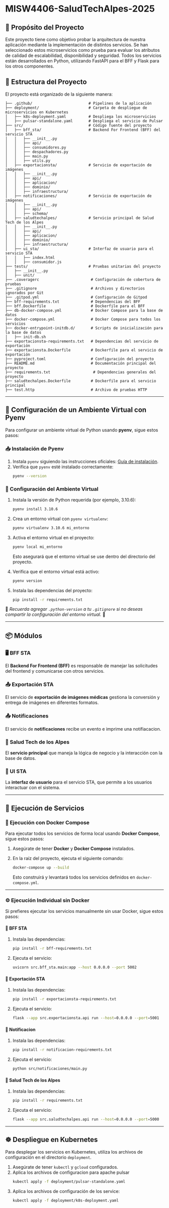 # MISW4406-SaludTechAlpes-2025

## 🎯 Propósito del Proyecto

Este proyecto tiene como objetivo probar la arquitectura de nuestra aplicación mediante la implementación de distintos servicios. Se han seleccionado estos microservicios como prueba para evaluar los atributos de calidad de escalabilidad, disponibilidad y seguridad. Todos los servicios están desarrollados en Python, utilizando FastAPI para el BFF y Flask para los otros componentes.

## 📁 Estructura del Proyecto

El proyecto está organizado de la siguiente manera:

```plaintext
├── .github/                         # Pipelines de la aplicación
├── deployment/                      # Carpeta de despliegue de microservicios en Kubernetes
│   ├── k8s-deployment.yaml          # Despliega los microservicios
│   ├── pulsar-standalone.yaml       # Despliega el servicio de Pulsar
├── src/                             # Código fuente del proyecto
│   ├── bff_sta/                     # Backend For Frontend (BFF) del servicio STA
│   │   ├── __init__.py
│   │   ├── api/
│   │   ├── consumidores.py
│   │   ├── despachadores.py
│   │   ├── main.py
│   │   ├── utils.py
│   ├── exportacionsta/              # Servicio de exportación de imágenes
│   │   ├── __init__.py
│   │   ├── api/
│   │   ├── aplicacion/
│   │   ├── dominio/
│   │   ├── infraestructura/
│   ├── notificaciones/              # Servicio de exportación de imágenes
│   │   ├── __init__.py
│   │   ├── api/
│   │   ├── schema/
│   ├── saludtechalpes/              # Servicio principal de Salud Tech de los Alpes
│   │   ├── __init__.py
│   │   ├── api/
│   │   ├── aplicacion/
│   │   ├── dominio/
│   │   ├── infraestructura/
│   ├── ui_sta/                      # Interfaz de usuario para el servicio STA
│   │   ├── index.html
│   │   ├── consumidor.js
├── tests/                           # Pruebas unitarias del proyecto
│   ├── __init__.py
│   ├── unit/
├── .coveragerc                       # Configuración de cobertura de pruebas
├── .gitignore                        # Archivos y directorios ignorados por Git
├── .gitpod.yml                       # Configuración de Gitpod
├── bff-requirements.txt              # Dependencias del BFF
├── bff.Dockerfile                    # Dockerfile para el BFF
├── db-docker-compose.yml             # Docker Compose para la base de datos
├── docker-compose.yml                # Docker Compose para todos los servicios
├── docker-entrypoint-initdb.d/       # Scripts de inicialización para la base de datos
│   ├── init-db.sh
├── exportacionsta-requirements.txt   # Dependencias del servicio de exportación
├── exportacionsta.Dockerfile         # Dockerfile para el servicio de exportación
├── pyproject.toml                    # Configuración del proyecto
├── README.md                         # Documentación principal del proyecto
├── requirements.txt                   # Dependencias generales del proyecto
├── saludtechalpes.Dockerfile         # Dockerfile para el servicio principal
├── test.http                         # Archivo de pruebas HTTP
```

---

## 🐍 Configuración de un Ambiente Virtual con Pyenv

Para configurar un ambiente virtual de Python usando **pyenv**, sigue estos pasos:

### 📥 Instalación de Pyenv
1. Instala `pyenv` siguiendo las instrucciones oficiales: [Guía de instalación](https://github.com/pyenv/pyenv#installation).
2. Verifica que `pyenv` esté instalado correctamente:
   ```sh
   pyenv --version
   ```

### 🔧 Configuración del Ambiente Virtual
1. Instala la versión de Python requerida (por ejemplo, 3.10.6):
   ```sh
   pyenv install 3.10.6
   ```
2. Crea un entorno virtual con `pyenv virtualenv`:
   ```sh
   pyenv virtualenv 3.10.6 mi_entorno
   ```
3. Activa el entorno virtual en el proyecto:
   ```sh
   pyenv local mi_entorno
   ```
   Esto asegurará que el entorno virtual se use dentro del directorio del proyecto.

4. Verifica que el entorno virtual está activo:
   ```sh
   pyenv version
   ```

5. Instala las dependencias del proyecto:
   ```sh
   pip install -r requirements.txt
   ```

📌 *Recuerda agregar `.python-version` a tu `.gitignore` si no deseas compartir la configuración del entorno virtual.* 🚀

---

## 📦 Módulos

### 🖥️ BFF STA
El **Backend For Frontend (BFF)** es responsable de manejar las solicitudes del frontend y comunicarse con otros servicios.

### 📤 Exportación STA
El servicio de **exportación de imágenes médicas** gestiona la conversión y entrega de imágenes en diferentes formatos.

### 📤 Notificaciones
El servicio de **notificaciones** recibe un evento e imprime una notifiacacion.

### 🏥 Salud Tech de los Alpes
El **servicio principal** que maneja la lógica de negocio y la interacción con la base de datos.

### 🎨 UI STA
La **interfaz de usuario** para el servicio STA, que permite a los usuarios interactuar con el sistema.

---

## 🚀 Ejecución de Servicios

### 🐳 Ejecución con Docker Compose
Para ejecutar todos los servicios de forma local usando **Docker Compose**, sigue estos pasos:

1. Asegúrate de tener **Docker** y **Docker Compose** instalados.
2. En la raíz del proyecto, ejecuta el siguiente comando:

   ```sh
   docker-compose up --build
   ```

   Esto construirá y levantará todos los servicios definidos en `docker-compose.yml`.

---

### ⚙️ Ejecución Individual sin Docker
Si prefieres ejecutar los servicios manualmente sin usar Docker, sigue estos pasos:

#### 🔹 **BFF STA**
1. Instala las dependencias:
   ```sh
   pip install -r bff-requirements.txt
   ```
2. Ejecuta el servicio:
   ```sh
   uvicorn src.bff_sta.main:app --host 0.0.0.0 --port 5002
   ```

#### 🔹 **Exportación STA**
1. Instala las dependencias:
   ```sh
   pip install -r exportacionsta-requirements.txt
   ```
2. Ejecuta el servicio:
   ```sh
   flask --app src.exportacionsta.api run --host=0.0.0.0 --port=5001
   ```

#### 🔹 **Notificacion**
1. Instala las dependencias:
   ```sh
   pip install -r notificacion-requirements.txt
   ```
2. Ejecuta el servicio:
   ```sh
   python src/notificaciones/main.py
   ```

#### 🔹 **Salud Tech de los Alpes**
1. Instala las dependencias:
   ```sh
   pip install -r requirements.txt
   ```
2. Ejecuta el servicio:
   ```sh
   flask --app src.saludtechalpes.api run --host=0.0.0.0 --port=5000
   ```

---

## ☸️ Despliegue en Kubernetes
Para desplegar los servicios en Kubernetes, utiliza los archivos de configuración en el directorio `deployment`.

1. Asegúrate de tener `kubectl` y `gcloud` configurados.
2. Aplica los archivos de configuracion para apache pulsar
    ```sh
   kubectl apply -f deployment/pulsar-standalone.yaml
   ```
3. Aplica los archivos de configuración de los service:
   ```sh
   kubectl apply -f deployment/k8s-deployment.yaml
   ```

